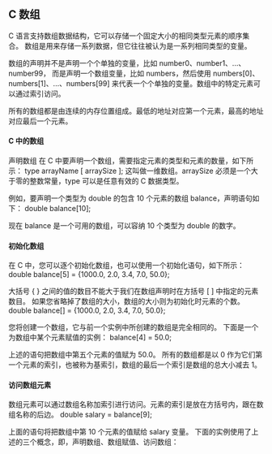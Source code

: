 



## C 数组
C 语言支持数组数据结构，它可以存储一个固定大小的相同类型元素的顺序集合。
数组是用来存储一系列数据，但它往往被认为是一系列相同类型的变量。


数组的声明并不是声明一个个单独的变量，比如 number0、number1、...、number99，
而是声明一个数组变量，比如 numbers，然后使用 numbers[0]、numbers[1]、...、numbers[99] 
来代表一个个单独的变量。数组中的特定元素可以通过索引访问。

所有的数组都是由连续的内存位置组成。最低的地址对应第一个元素，最高的地址对应最后一个元素。




#### C 中的数组
声明数组
在 C 中要声明一个数组，需要指定元素的类型和元素的数量，如下所示：
type arrayName [ arraySize ];
这叫做一维数组。arraySize 必须是一个大于零的整数常量，type 可以是任意有效的 C 数据类型。

例如，要声明一个类型为 double 的包含 10 个元素的数组 balance，声明语句如下：
double balance[10];

现在 balance 是一个可用的数组，可以容纳 10 个类型为 double 的数字。


#### 初始化数组
在 C 中，您可以逐个初始化数组，也可以使用一个初始化语句，如下所示：
double balance[5] = {1000.0, 2.0, 3.4, 7.0, 50.0};


大括号 { } 之间的值的数目不能大于我们在数组声明时在方括号 [ ] 中指定的元素数目。
如果您省略掉了数组的大小，数组的大小则为初始化时元素的个数。
double balance[] = {1000.0, 2.0, 3.4, 7.0, 50.0};


您将创建一个数组，它与前一个实例中所创建的数组是完全相同的。
下面是一个为数组中某个元素赋值的实例：
balance[4] = 50.0;

上述的语句把数组中第五个元素的值赋为 50.0。
所有的数组都是以 0 作为它们第一个元素的索引，也被称为基索引，数组的最后一个索引是数组的总大小减去 1。


#### 访问数组元素
数组元素可以通过数组名称加索引进行访问。元素的索引是放在方括号内，跟在数组名称的后边。
double salary = balance[9];


上面的语句将把数组中第 10 个元素的值赋给 salary 变量。
下面的实例使用了上述的三个概念，即，声明数组、数组赋值、访问数组：





